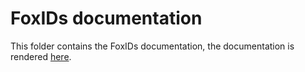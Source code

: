 # FoxIDs documentation
This folder contains the FoxIDs documentation, the documentation is rendered [here](https://itfoxtec.com/FoxIDs).
